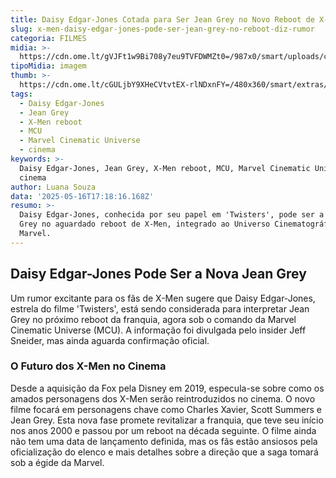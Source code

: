 ```yaml
---
title: Daisy Edgar-Jones Cotada para Ser Jean Grey no Novo Reboot de X-Men no MCU
slug: x-men-daisy-edgar-jones-pode-ser-jean-grey-no-reboot-diz-rumor
categoria: FILMES
midia: >-
  https://cdn.ome.lt/gVJFt1w9Bi708y7eu9TVFDWMZt0=/987x0/smart/uploads/conteudo/fotos/OMELETE_CAPA_-_2025-05-16T133512.503.png
tipoMidia: imagem
thumb: >-
  https://cdn.ome.lt/cGULjbY9XHeCVtvtEX-rlNDxnFY=/480x360/smart/extras/conteudos/omelete_THUMB_-_2025-05-16T133431.812.png
tags:
  - Daisy Edgar-Jones
  - Jean Grey
  - X-Men reboot
  - MCU
  - Marvel Cinematic Universe
  - cinema
keywords: >-
  Daisy Edgar-Jones, Jean Grey, X-Men reboot, MCU, Marvel Cinematic Universe,
  cinema
author: Luana Souza
data: '2025-05-16T17:18:16.168Z'
resumo: >-
  Daisy Edgar-Jones, conhecida por seu papel em 'Twisters', pode ser a nova Jean
  Grey no aguardado reboot de X-Men, integrado ao Universo Cinematográfico
  Marvel.
---
```


## Daisy Edgar-Jones Pode Ser a Nova Jean Grey

Um rumor excitante para os fãs de X-Men sugere que Daisy Edgar-Jones, estrela do filme 'Twisters', está sendo considerada para interpretar Jean Grey no próximo reboot da franquia, agora sob o comando da Marvel Cinematic Universe (MCU). A informação foi divulgada pelo insider Jeff Sneider, mas ainda aguarda confirmação oficial.

### O Futuro dos X-Men no Cinema

Desde a aquisição da Fox pela Disney em 2019, especula-se sobre como os amados personagens dos X-Men serão reintroduzidos no cinema. O novo filme focará em personagens chave como Charles Xavier, Scott Summers e Jean Grey. Esta nova fase promete revitalizar a franquia, que teve seu início nos anos 2000 e passou por um reboot na década seguinte. O filme ainda não tem uma data de lançamento definida, mas os fãs estão ansiosos pela oficialização do elenco e mais detalhes sobre a direção que a saga tomará sob a égide da Marvel.
